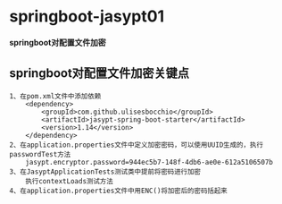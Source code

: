 # springboot-jasypt01

**springboot对配置文件加密**

## springboot对配置文件加密关键点
    1、在pom.xml文件中添加依赖
        <dependency>
            <groupId>com.github.ulisesbocchio</groupId>
            <artifactId>jasypt-spring-boot-starter</artifactId>
            <version>1.14</version>
        </dependency>
    2、在application.properties文件中定义加密密码，可以使用UUID生成的，执行passwordTest方法
        jasypt.encryptor.password=944ec5b7-148f-4db6-ae0e-612a5106507b
    3、在JasyptApplicationTests测试类中提前将密码进行加密
        执行contextLoads测试方法
    4、在application.properties文件中用ENC()将加密后的密码括起来